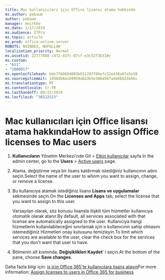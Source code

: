 ```yaml
---
title: Mac kullanıcıları için Office lisansı atama hakkında
ms.author: pebaum
author: pebaum
manager: mnirkhe
ms.date: 1/17/2019
ms.audience: ITPro
ms.topic: article
ms.prod: office-online-server
ROBOTS: NOINDEX, NOFOLLOW
localization_priority: Normal
ms.assetid: 22777888-c472-437c-87cf-e3c52f3b310c
ms.custom:
- "651"
- "2000017"
ms.openlocfilehash: bde7f68684003b551297f8befc52e438a6fa5e58
ms.sourcegitcommit: 1d98db8acb9959aba3b5e308a567ade6b62da56c
ms.translationtype: MT
ms.contentlocale: tr-TR
ms.lasthandoff: 08/22/2019
ms.locfileid: "36522523"
---
```

# <a name="how-to-assign-office-licenses-to-mac-users"></a><span data-ttu-id="598dd-102">Mac kullanıcıları için Office lisansı atama hakkında</span><span class="sxs-lookup"><span data-stu-id="598dd-102">How to assign Office licenses to Mac users</span></span>

1. <span data-ttu-id="598dd-103">**Kullanıcıların** Yönetim Merkezi'nde Git \> [Etkin kullanıcılar](https://go.microsoft.com/fwlink/p/?linkid=834822) sayfa.</span><span class="sxs-lookup"><span data-stu-id="598dd-103">In the admin center, go to the **Users** \> [Active users](https://go.microsoft.com/fwlink/p/?linkid=834822) page.</span></span>

2. <span data-ttu-id="598dd-104">Atama, değiştirme veya bir lisans kaldırmak istediğiniz kullanıcının adını seçin.</span><span class="sxs-lookup"><span data-stu-id="598dd-104">Select the name of the user to whom you want to assign, change, or remove a license.</span></span>

3. <span data-ttu-id="598dd-105">Bu kullanıcıya atamak istediğiniz lisans **Lisans ve uygulamalar** sekmesinde seçin.</span><span class="sxs-lookup"><span data-stu-id="598dd-105">On the **Licenses and Apps** tab, select the license that you want to assign to this user.</span></span>

    <span data-ttu-id="598dd-106">Varsayılan olarak, söz konusu lisansla ilişkili tüm hizmetler kullanıcıya otomatik olarak atanır.</span><span class="sxs-lookup"><span data-stu-id="598dd-106">By default, all services associated with that license are automatically assigned to the user.</span></span> <span data-ttu-id="598dd-107">Kullanıcıya hangi hizmetlerin kullanılabileceğini sınırlamak için o kullanıcının sahip olmasını istemediğiniz Hizmetleri onay kutusunu temizleyin.</span><span class="sxs-lookup"><span data-stu-id="598dd-107">To limit which services are available to the user, clear the check box for the services that you don't want that user to have.</span></span>

4. <span data-ttu-id="598dd-108">Bölmenin alt kısmında, **Değişiklikleri Kaydet**' i seçin.</span><span class="sxs-lookup"><span data-stu-id="598dd-108">At the bottom of the pane, choose **Save changes**.</span></span>

<span data-ttu-id="598dd-109">Daha fazla bilgi için: [iş için Office 365'te kullanıcılara lisans atayın](https://docs.microsoft.com/office365/admin/subscriptions-and-billing/assign-licenses-to-users)</span><span class="sxs-lookup"><span data-stu-id="598dd-109">For more information: [Assign licenses to users in Office 365 for business](https://docs.microsoft.com/office365/admin/subscriptions-and-billing/assign-licenses-to-users)</span></span>
  